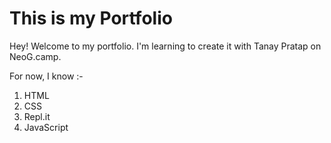 # This is my Portfolio

Hey! Welcome to my portfolio. I'm learning to create it with Tanay Pratap on NeoG.camp.

For now, I know :-

1. HTML
1. CSS
1. Repl.it
1. JavaScript